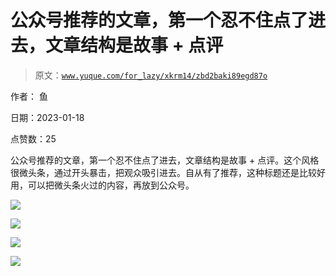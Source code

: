 # 公众号推荐的文章，第一个忍不住点了进去，文章结构是故事 + 点评

> 原文：[`www.yuque.com/for_lazy/xkrm14/zbd2baki89egd87o`](https://www.yuque.com/for_lazy/xkrm14/zbd2baki89egd87o)



作者： 鱼 

日期：2023-01-18 

点赞数：25 

公众号推荐的文章，第一个忍不住点了进去，文章结构是故事 + 点评。这个风格很微头条，通过开头暴击，把观众吸引进去。自从有了推荐，这种标题还是比较好用，可以把微头条火过的内容，再放到公众号。 

![](img/f6d542d0610a6264c319c3a473e73225.png) 

![](img/446a9e79a70e311a1bb2d3c4f3345511.png) 

![](img/c4b699dbb6dc05cb17c0fbb683133dfe.png) 

![](img/dd7201e092210f32567a9f2104c82515.png) 

